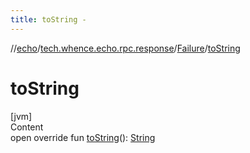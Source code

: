 ```yaml
---
title: toString -
---
```

//[echo](../../index.md)/[tech.whence.echo.rpc.response](../index.md)/[Failure](index.md)/[toString](to-string.md)



# toString  
[jvm]  
Content  
open override fun [toString](to-string.md)(): [String](https://kotlinlang.org/api/latest/jvm/stdlib/kotlin/-string/index.html)  



